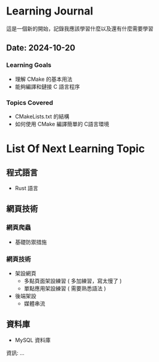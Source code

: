 # Learning Journal
這是一個新的開始，記錄我應該學習什麼以及還有什麼需要學習

## Date: 2024-10-20

### Learning Goals
- 理解 CMake 的基本用法
- 能夠編譯和鏈接 C 語言程序

### Topics Covered
- CMakeLists.txt 的結構
- 如何使用 CMake 編譯簡單的 C語言環境

# List Of Next Learning Topic

## 程式語言
- Rust 語言

## 網頁技術

### 網頁爬蟲

- 基礎防禦措施

### 網頁技術

- 架設網頁
    - 多點頁面架設練習 ( 多加練習，寫太慢了 )
    - 單點應用架設練習 ( 需要熟悉語法 )
- 後端架設
    - 媒體串流

## 資料庫
- MySQL 資料庫

資訊: ...